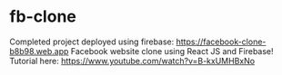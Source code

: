 # fb-clone
Completed project deployed using firebase: https://facebook-clone-b8b98.web.app
 Facebook website clone using React JS and Firebase! Tutorial here: https://www.youtube.com/watch?v=B-kxUMHBxNo

